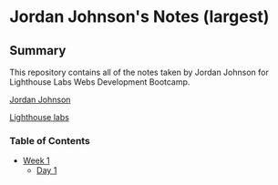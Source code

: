 # Jordan Johnson's Notes (largest) 
## Summary 
This repository contains all of the notes taken by Jordan Johnson for Lighthouse Labs Webs Development Bootcamp.

[Jordan Johnson](https://github.com/jordanj83)

[Lighthouse labs](https://www.lighthouselabs.ca/)
### Table of Contents
* [Week 1](/Week_1)
  * [Day 1](/Week_1/Day_1)




